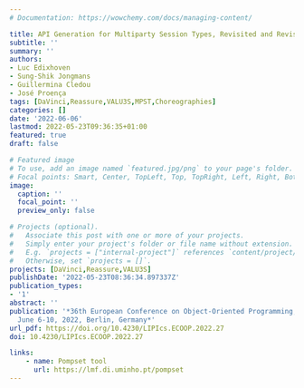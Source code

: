 ```yaml
---
# Documentation: https://wowchemy.com/docs/managing-content/

title: API Generation for Multiparty Session Types, Revisited and Revised Using Scala 3
subtitle: ''
summary: ''
authors:
- Luc Edixhoven
- Sung-Shik Jongmans
- Guillermina Cledou
- José Proença
tags: [DaVinci,Reassure,VALU3S,MPST,Choreographies]
categories: []
date: '2022-06-06'
lastmod: 2022-05-23T09:36:35+01:00
featured: true
draft: false

# Featured image
# To use, add an image named `featured.jpg/png` to your page's folder.
# Focal points: Smart, Center, TopLeft, Top, TopRight, Left, Right, BottomLeft, Bottom, BottomRight.
image:
  caption: ''
  focal_point: ''
  preview_only: false

# Projects (optional).
#   Associate this post with one or more of your projects.
#   Simply enter your project's folder or file name without extension.
#   E.g. `projects = ["internal-project"]` references `content/project/deep-learning/index.md`.
#   Otherwise, set `projects = []`.
projects: [DaVinci,Reassure,VALU3S]
publishDate: '2022-05-23T08:36:34.897337Z'
publication_types:
- '1'
abstract: ''
publication: '*36th European Conference on Object-Oriented Programming, ECOOP 2022,
  June 6-10, 2022, Berlin, Germany*'
url_pdf: https://doi.org/10.4230/LIPIcs.ECOOP.2022.27
doi: 10.4230/LIPIcs.ECOOP.2022.27

links:
    - name: Pompset tool
      url: https://lmf.di.uminho.pt/pompset
---
```

